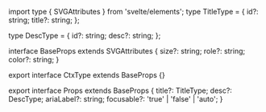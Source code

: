 import type { SVGAttributes } from 'svelte/elements';
type TitleType = {
  id?: string;
  title?: string;
};

type DescType = {
  id?: string;
  desc?: string;
};

interface BaseProps extends SVGAttributes<SVGElement> {
  size?: string;
  role?: string;
  color?: string;
}

export interface CtxType extends BaseProps {}

export interface Props extends BaseProps {
  title?: TitleType;
  desc?: DescType;
  ariaLabel?: string;
  focusable?: 'true' | 'false' | 'auto';
}
